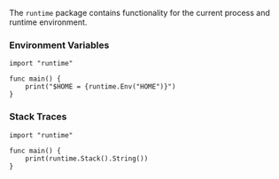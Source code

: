 The `runtime` package contains functionality for the current process and
runtime environment.

### Environment Variables

```
import "runtime"

func main() {
    print("$HOME = {runtime.Env("HOME")}")
}
```

### Stack Traces

```
import "runtime"

func main() {
    print(runtime.Stack().String())
}
```
